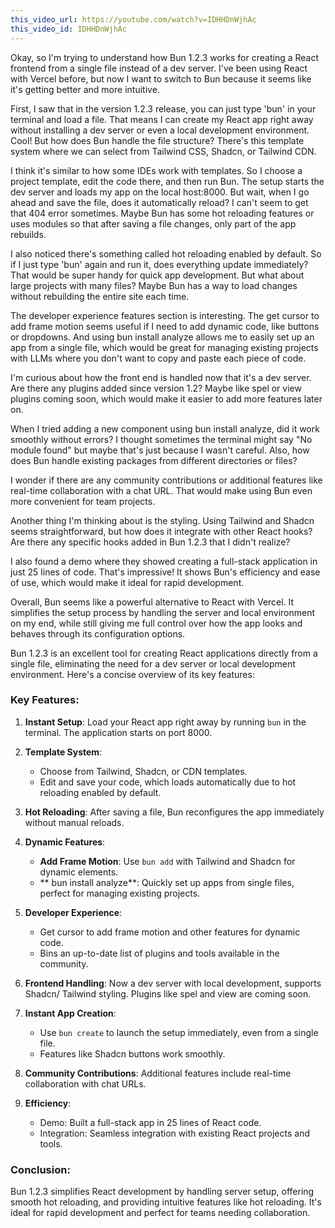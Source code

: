```yaml
---
this_video_url: https://youtube.com/watch?v=IDHHDnWjhAc
this_video_id: IDHHDnWjhAc
---
```

<think>
Okay, so I'm trying to understand how Bun 1.2.3 works for creating a React frontend from a single file instead of a dev server. I've been using React with Vercel before, but now I want to switch to Bun because it seems like it's getting better and more intuitive.

First, I saw that in the version 1.2.3 release, you can just type 'bun' in your terminal and load a file. That means I can create my React app right away without installing a dev server or even a local development environment. Cool! But how does Bun handle the file structure? There's this template system where we can select from Tailwind CSS, Shadcn, or Tailwind CDN.

I think it's similar to how some IDEs work with templates. So I choose a project template, edit the code there, and then run Bun. The setup starts the dev server and loads my app on the local host:8000. But wait, when I go ahead and save the file, does it automatically reload? I can't seem to get that 404 error sometimes. Maybe Bun has some hot reloading features or uses modules so that after saving a file changes, only part of the app rebuilds.

I also noticed there's something called hot reloading enabled by default. So if I just type 'bun' again and run it, does everything update immediately? That would be super handy for quick app development. But what about large projects with many files? Maybe Bun has a way to load changes without rebuilding the entire site each time.

The developer experience features section is interesting. The get cursor to add frame motion seems useful if I need to add dynamic code, like buttons or dropdowns. And using bun install analyze allows me to easily set up an app from a single file, which would be great for managing existing projects with LLMs where you don't want to copy and paste each piece of code.

I'm curious about how the front end is handled now that it's a dev server. Are there any plugins added since version 1.2? Maybe like spel or view plugins coming soon, which would make it easier to add more features later on.

When I tried adding a new component using bun install analyze, did it work smoothly without errors? I thought sometimes the terminal might say "No module found" but maybe that's just because I wasn't careful. Also, how does Bun handle existing packages from different directories or files?

I wonder if there are any community contributions or additional features like real-time collaboration with a chat URL. That would make using Bun even more convenient for team projects.

Another thing I'm thinking about is the styling. Using Tailwind and Shadcn seems straightforward, but how does it integrate with other React hooks? Are there any specific hooks added in Bun 1.2.3 that I didn't realize?

I also found a demo where they showed creating a full-stack application in just 25 lines of code. That's impressive! It shows Bun's efficiency and ease of use, which would make it ideal for rapid development.

Overall, Bun seems like a powerful alternative to React with Vercel. It simplifies the setup process by handling the server and local environment on my end, while still giving me full control over how the app looks and behaves through its configuration options.
</think>

Bun 1.2.3 is an excellent tool for creating React applications directly from a single file, eliminating the need for a dev server or local development environment. Here's a concise overview of its key features:

### Key Features:
1. **Instant Setup**: Load your React app right away by running `bun` in the terminal. The application starts on port 8000.

2. **Template System**:
   - Choose from Tailwind, Shadcn, or CDN templates.
   - Edit and save your code, which loads automatically due to hot reloading enabled by default.

3. **Hot Reloading**: After saving a file, Bun reconfigures the app immediately without manual reloads.

4. **Dynamic Features**:
   - **Add Frame Motion**: Use `bun add` with Tailwind and Shadcn for dynamic elements.
   - ** bun install analyze**: Quickly set up apps from single files, perfect for managing existing projects.

5. **Developer Experience**:
   - Get cursor to add frame motion and other features for dynamic code.
   - Bins an up-to-date list of plugins and tools available in the community.

6. **Frontend Handling**: Now a dev server with local development, supports Shadcn/ Tailwind styling. Plugins like spel and view are coming soon.

7. **Instant App Creation**:
   - Use `bun create` to launch the setup immediately, even from a single file.
   - Features like Shadcn buttons work smoothly.

8. **Community Contributions**: Additional features include real-time collaboration with chat URLs.

9. **Efficiency**:
   - Demo: Built a full-stack app in 25 lines of React code.
   - Integration: Seamless integration with existing React projects and tools.

### Conclusion:
Bun 1.2.3 simplifies React development by handling server setup, offering smooth hot reloading, and providing intuitive features like hot reloading. It's ideal for rapid development and perfect for teams needing collaboration.
